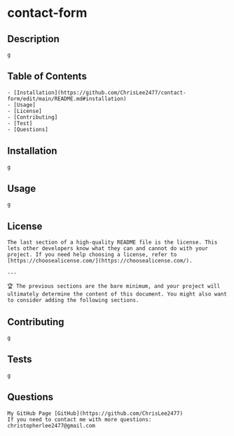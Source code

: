 # contact-form
## Description
    
    g
    
## Table of Contents
    
    - [Installation](https://github.com/ChrisLee2477/contact-form/edit/main/README.md#installation)
    - [Usage]
    - [License]
    - [Contributing]
    - [Test]
    - [Questions]
    
## Installation
    
    g
    
## Usage
    
    g
    
    
## License
    
    The last section of a high-quality README file is the license. This lets other developers know what they can and cannot do with your project. If you need help choosing a license, refer to [https://choosealicense.com/](https://choosealicense.com/).
    
    ---
    
    🏆 The previous sections are the bare minimum, and your project will ultimately determine the content of this document. You might also want to consider adding the following sections.
    
    
## Contributing
    
    g
    
## Tests
    
    g

## Questions 
    My GitHub Page [GitHub](https://github.com/ChrisLee2477)
    If you need to contact me with more questions: christopherlee2477@gmail.com
